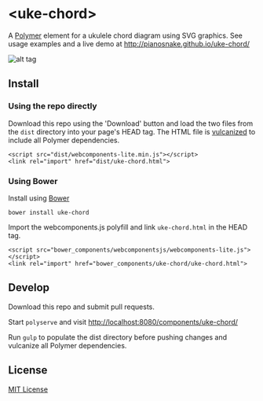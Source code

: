 # &lt;uke-chord&gt;

A [Polymer](https://www.polymer-project.org) element for a ukulele chord diagram using SVG graphics. See usage examples and a live demo at <http://pianosnake.github.io/uke-chord/>

![alt tag](https://92fcb41a43d1d336366489008203152e7a54f1a8-www.googledrive.com/host/0B2yJBQz-_X5XSk9KMXd0UEgzYmM/sample-chord.png)

## Install

### Using the repo directly

Download this repo using the 'Download' button and load the two files from the `dist` directory into your page's HEAD tag. The HTML file is [vulcanized](https://github.com/Polymer/vulcanize) to include all Polymer dependencies.
	
	<script src="dist/webcomponents-lite.min.js"></script>
	<link rel="import" href="dist/uke-chord.html">

### Using Bower

Install using [Bower](http://bower.io/)

	bower install uke-chord

Import the webcomponents.js polyfill and link `uke-chord.html` in the HEAD tag.

	<script src="bower_components/webcomponentsjs/webcomponents-lite.js"></script>
	<link rel="import" href="bower_components/uke-chord/uke-chord.html">

## Develop

Download this repo and submit pull requests.

Start `polyserve` and visit <http://localhost:8080/components/uke-chord/>

Run `gulp` to populate the dist directory before pushing changes and vulcanize all Polymer dependencies.

## License

[MIT License](http://opensource.org/licenses/MIT)